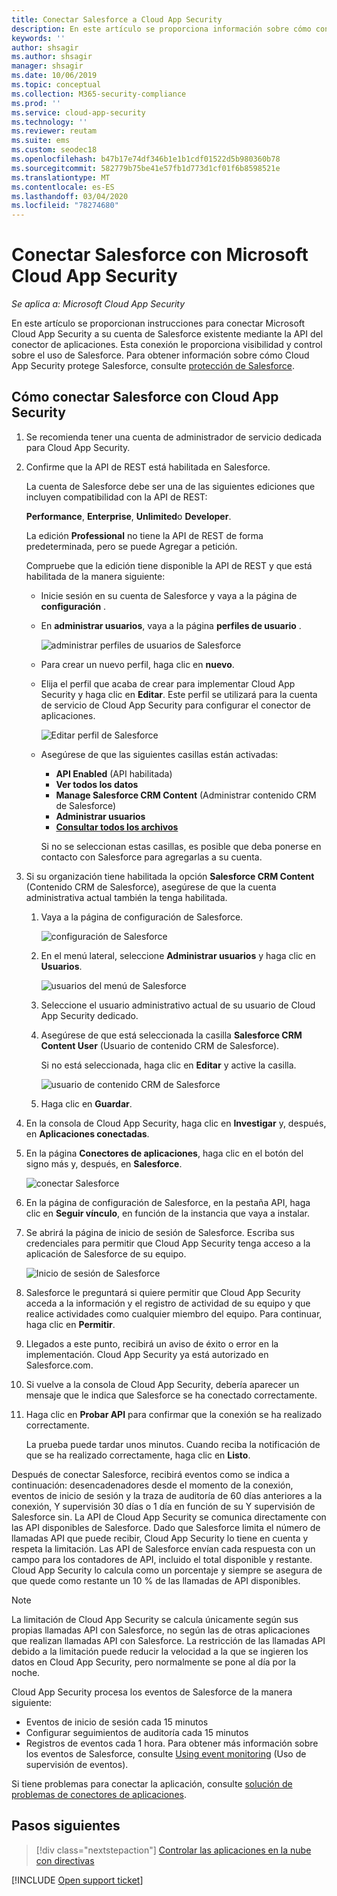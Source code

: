 ```yaml
---
title: Conectar Salesforce a Cloud App Security
description: En este artículo se proporciona información sobre cómo conectar Salesforce a Cloud App Security mediante el conector de API para la visibilidad y el control del uso.
keywords: ''
author: shsagir
ms.author: shsagir
manager: shsagir
ms.date: 10/06/2019
ms.topic: conceptual
ms.collection: M365-security-compliance
ms.prod: ''
ms.service: cloud-app-security
ms.technology: ''
ms.reviewer: reutam
ms.suite: ems
ms.custom: seodec18
ms.openlocfilehash: b47b17e74df346b1e1b1cdf01522d5b980360b78
ms.sourcegitcommit: 582779b75be41e57fb1d773d1cf01f6b8598521e
ms.translationtype: MT
ms.contentlocale: es-ES
ms.lasthandoff: 03/04/2020
ms.locfileid: "78274680"
---
```

# <a name="connect-salesforce-to-microsoft-cloud-app-security"></a>Conectar Salesforce con Microsoft Cloud App Security

*Se aplica a: Microsoft Cloud App Security*

En este artículo se proporcionan instrucciones para conectar Microsoft Cloud App Security a su cuenta de Salesforce existente mediante la API del conector de aplicaciones. Esta conexión le proporciona visibilidad y control sobre el uso de Salesforce. Para obtener información sobre cómo Cloud App Security protege Salesforce, consulte [protección de Salesforce](protect-salesforce.md).

## <a name="how-to-connect-salesforce-to-cloud-app-security"></a>Cómo conectar Salesforce con Cloud App Security

1. Se recomienda tener una cuenta de administrador de servicio dedicada para Cloud App Security.

1. Confirme que la API de REST está habilitada en Salesforce.

    La cuenta de Salesforce debe ser una de las siguientes ediciones que incluyen compatibilidad con la API de REST:

    **Performance**, **Enterprise**, **Unlimited**o **Developer**.

    La edición **Professional** no tiene la API de REST de forma predeterminada, pero se puede Agregar a petición.

    Compruebe que la edición tiene disponible la API de REST y que está habilitada de la manera siguiente:

    * Inicie sesión en su cuenta de Salesforce y vaya a la página de **configuración** .

    * En **administrar usuarios**, vaya a la página **perfiles de usuario** .

        ![administrar perfiles de usuarios de Salesforce](media/salesforce-manageusers-profiles.png "administrar perfiles de usuarios de Salesforce")

    * Para crear un nuevo perfil, haga clic en **nuevo**.
    * Elija el perfil que acaba de crear para implementar Cloud App Security y haga clic en **Editar**. Este perfil se utilizará para la cuenta de servicio de Cloud App Security para configurar el conector de aplicaciones.

         ![Editar perfil de Salesforce](media/salesforce-edit-profile.png "Editar perfil de Salesforce")

    * Asegúrese de que las siguientes casillas están activadas:
      * **API Enabled** (API habilitada)
      * **Ver todos los datos**
      * **Manage Salesforce CRM Content** (Administrar contenido CRM de Salesforce)
      * **Administrar usuarios**
      * **[Consultar todos los archivos](https://go.microsoft.com/fwlink/?linkid=2106480)**

      Si no se seleccionan estas casillas, es posible que deba ponerse en contacto con Salesforce para agregarlas a su cuenta.

1. Si su organización tiene habilitada la opción **Salesforce CRM Content** (Contenido CRM de Salesforce), asegúrese de que la cuenta administrativa actual también la tenga habilitada.

    1. Vaya a la página de configuración de Salesforce.

        ![configuración de Salesforce](media/salesforce-setup.png "configuración de Salesforce")

    1. En el menú lateral, seleccione **Administrar usuarios** y haga clic en **Usuarios**.

        ![usuarios del menú de Salesforce](media/salesforce-menu-users.png "usuarios del menú de Salesforce")

    1. Seleccione el usuario administrativo actual de su usuario de Cloud App Security dedicado.

    1. Asegúrese de que está seleccionada la casilla **Salesforce CRM Content User** (Usuario de contenido CRM de Salesforce).

        Si no está seleccionada, haga clic en **Editar** y active la casilla.

        ![usuario de contenido CRM de Salesforce](media/salesforce-crm-content-user.png "usuario de contenido CRM de Salesforce")

    1. Haga clic en **Guardar**.

1. En la consola de Cloud App Security, haga clic en **Investigar** y, después, en **Aplicaciones conectadas**.

1. En la página **Conectores de aplicaciones**, haga clic en el botón del signo más y, después, en **Salesforce**.

    ![conectar Salesforce](media/connect-salesforce.png "conectar Salesforce")

1. En la página de configuración de Salesforce, en la pestaña API, haga clic en **Seguir vínculo**, en función de la instancia que vaya a instalar.

1. Se abrirá la página de inicio de sesión de Salesforce. Escriba sus credenciales para permitir que Cloud App Security tenga acceso a la aplicación de Salesforce de su equipo.

    ![Inicio de sesión de Salesforce](media/salesforce-logon.png "Inicio de sesión de Salesforce")

1. Salesforce le preguntará si quiere permitir que Cloud App Security acceda a la información y el registro de actividad de su equipo y que realice actividades como cualquier miembro del equipo. Para continuar, haga clic en **Permitir**.

1. Llegados a este punto, recibirá un aviso de éxito o error en la implementación. Cloud App Security ya está autorizado en Salesforce.com.

1. Si vuelve a la consola de Cloud App Security, debería aparecer un mensaje que le indica que Salesforce se ha conectado correctamente.

1. Haga clic en **Probar API** para confirmar que la conexión se ha realizado correctamente.

    La prueba puede tardar unos minutos. Cuando reciba la notificación de que se ha realizado correctamente, haga clic en **Listo**.

Después de conectar Salesforce, recibirá eventos como se indica a continuación: desencadenadores desde el momento de la conexión, eventos de inicio de sesión y la traza de auditoría de 60 días anteriores a la conexión, Y supervisión 30 días o 1 día en función de su Y supervisión de Salesforce sin. La API de Cloud App Security se comunica directamente con las API disponibles de Salesforce. Dado que Salesforce limita el número de llamadas API que puede recibir, Cloud App Security lo tiene en cuenta y respeta la limitación. Las API de Salesforce envían cada respuesta con un campo para los contadores de API, incluido el total disponible y restante. Cloud App Security lo calcula como un porcentaje y siempre se asegura de que quede como restante un 10 % de las llamadas de API disponibles.

> [!NOTE]
> La limitación de Cloud App Security se calcula únicamente según sus propias llamadas API con Salesforce, no según las de otras aplicaciones que realizan llamadas API con Salesforce.
> La restricción de las llamadas API debido a la limitación puede reducir la velocidad a la que se ingieren los datos en Cloud App Security, pero normalmente se pone al día por la noche.

Cloud App Security procesa los eventos de Salesforce de la manera siguiente:

* Eventos de inicio de sesión cada 15 minutos
* Configurar seguimientos de auditoría cada 15 minutos
* Registros de eventos cada 1 hora. Para obtener más información sobre los eventos de Salesforce, consulte [Using event monitoring](https://developer.salesforce.com/docs/atlas.en-us.api_rest.meta/api_rest/using_resources_event_log_files.htm) (Uso de supervisión de eventos).

Si tiene problemas para conectar la aplicación, consulte [solución de problemas de conectores de aplicaciones](troubleshooting-api-connectors-using-error-messages.md).

## <a name="next-steps"></a>Pasos siguientes

> [!div class="nextstepaction"]
> [Controlar las aplicaciones en la nube con directivas](control-cloud-apps-with-policies.md)

[!INCLUDE [Open support ticket](includes/support.md)]

